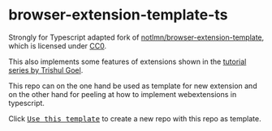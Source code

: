# browser-extension-template-ts

Strongly for Typescript adapted fork of [notlmn/browser-extension-template](https://github.com/notlmn/browser-extension-template), which is licensed under [CC0](https://creativecommons.org/publicdomain/zero/1.0/).

This also implements some features of extensions shown in the [tutorial series by Trishul Goel](https://www.youtube.com/playlist?list=PLI08QU9qtPEJiBs7rVOT4FvXJlisDgTlS).

This repo can on the one hand be used as template for new extension and on the other hand for peeling at how to implement webextensions in typescript.

Click [<kbd>Use this template</kbd>](https://github.com/s-weigand/browser-extension-template-ts/generate) to create a new repo with this repo as template.
